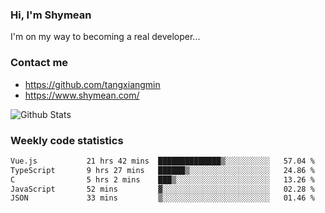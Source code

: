 ### Hi, I'm Shymean

I'm on my way to becoming a real developer...

### Contact me

- <https://github.com/tangxiangmin>
- <https://www.shymean.com/>

![Github Stats](https://github-readme-stats.vercel.app/api?username=tangxiangmin&show_icons=true&theme=dark)


###  Weekly code statistics

<!--START_SECTION:waka-->

```txt
Vue.js           21 hrs 42 mins  ██████████████▒░░░░░░░░░░   57.04 %
TypeScript       9 hrs 27 mins   ██████▒░░░░░░░░░░░░░░░░░░   24.86 %
C                5 hrs 2 mins    ███▒░░░░░░░░░░░░░░░░░░░░░   13.26 %
JavaScript       52 mins         ▓░░░░░░░░░░░░░░░░░░░░░░░░   02.28 %
JSON             33 mins         ▒░░░░░░░░░░░░░░░░░░░░░░░░   01.46 %
```

<!--END_SECTION:waka-->